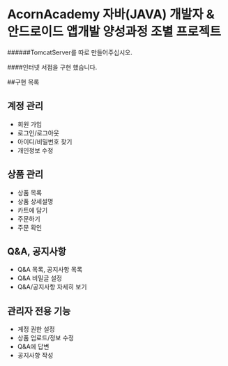 AcornAcademy 자바(JAVA) 개발자 & 안드로이드 앱개발 양성과정
조별 프로젝트
=====

######TomcatServer를 따로 만들어주십시오.

####인터넷 서점을 구현 했습니다.

##구현 목록

계정 관리
-----------
- 회원 가입
- 로그인/로그아웃
- 아이디/비밀번호 찾기
- 개인정보 수정

상품 관리
-----------
- 상품 목록
- 상품 상세설명
- 카트에 담기
- 주문하기
- 주문 확인

Q&A, 공지사항
-----------
- Q&A 목록, 공지사항 목록
- Q&A 비밀글 설정
- Q&A/공지사항 자세히 보기

관리자 전용 기능
-----------
- 계정 권한 설정
- 상품 업로드/정보 수정
- Q&A에 답변
- 공지사항 작성
